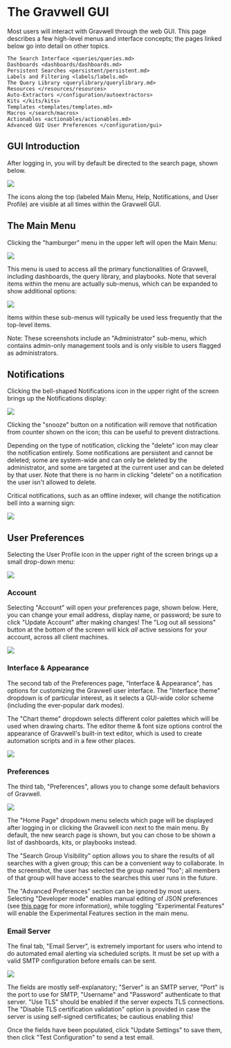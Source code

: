 # The Gravwell GUI

Most users will interact with Gravwell through the web GUI. This page describes a few high-level menus and interface concepts; the pages linked below go into detail on other topics.

```{toctree}
The Search Interface <queries/queries.md>
Dashboards <dashboards/dashboards.md>
Persistent Searches <persistent/persistent.md>
Labels and Filtering <labels/labels.md>
The Query Library <querylibrary/querylibrary.md>
Resources </resources/resources>
Auto-Extractors </configuration/autoextractors>
Kits </kits/kits>
Templates <templates/templates.md>
Macros </search/macros>
Actionables <actionables/actionables.md>
Advanced GUI User Preferences </configuration/gui>
```

## GUI Introduction

After logging in, you will by default be directed to the search page, shown below.

![](searchpage.png)

The icons along the top (labeled Main Menu, Help, Notifications, and User Profile) are visible at all times within the Gravwell GUI.

## The Main Menu

Clicking the "hamburger" menu in the upper left will open the Main Menu:

![](menu.png)

This menu is used to access all the primary functionalities of Gravwell, including dashboards, the query library, and playbooks. Note that several items within the menu are actually sub-menus, which can be expanded to show additional options:

![](menu-expanded.png)

Items within these sub-menus will typically be used less frequently that the top-level items.

Note: These screenshots include an "Administrator" sub-menu, which contains admin-only management tools and is only visible to users flagged as administrators.

## Notifications

Clicking the bell-shaped Notifications icon in the upper right of the screen brings up the Notifications display:

![](notifications.png)

Clicking the "snooze" button on a notification will remove that notification from counter shown on the icon; this can be useful to prevent distractions.

Depending on the type of notification, clicking the "delete" icon may clear the notification entirely. Some notifications are persistent and cannot be deleted; some are system-wide and can only be deleted by the administrator, and some are targeted at the current user and can be deleted by that user. Note that there is no harm in clicking "delete" on a notification the user isn't allowed to delete.

Critical notifications, such as an offline indexer, will change the notification bell into a warning sign:

![](notif-warn.png)

## User Preferences

Selecting the User Profile icon in the upper right of the screen brings up a small drop-down menu:

![](user-dropdown.png)

### Account

Selecting "Account" will open your preferences page, shown below. Here, you can change your email address, display name, or password; be sure to click "Update Account" after making changes! The "Log out all sessions" button at the bottom of the screen will kick *all* active sessions for your account, across all client machines.

![](account-prefs.png)

### Interface & Appearance 

The second tab of the Preferences page, "Interface & Appearance", has options for customizing the Gravwell user interface. The "Interface theme" dropdown is of particular interest, as it selects a GUI-wide color scheme (including the ever-popular dark modes). 

The "Chart theme" dropdown selects different color palettes which will be used when drawing charts. The editor theme & font size options control the appearance of Gravwell's built-in text editor, which is used to create automation scripts and in a few other places.

![](interface-prefs.png)

### Preferences

The third tab, "Preferences", allows you to change some default behaviors of Gravwell.

![](general-prefs.png)

The "Home Page" dropdown menu selects which page will be displayed after logging in or clicking the Gravwell icon next to the main menu. By default, the new search page is shown, but you can chose to be shown a list of dashboards, kits, or playbooks instead.

The "Search Group Visibility" option allows you to share the results of all searches with a given group; this can be a convenient way to collaborate. In the screenshot, the user has selected the group named "foo"; all members of that group will have access to the searches this user runs in the future.

The "Advanced Preferences" section can be ignored by most users. Selecting "Developer mode" enables manual editing of JSON preferences (see [this page](/configuration/gui.md) for more information), while toggling "Experimental Features" will enable the Experimental Features section in the main menu.

### Email Server

The final tab, "Email Server", is extremely important for users who intend to do automated email alerting via scheduled scripts. It must be set up with a valid SMTP configuration before emails can be sent.

![](email-prefs.png)

The fields are mostly self-explanatory; "Server" is an SMTP server, "Port" is the port to use for SMTP, "Username" and "Password" authenticate to that server. "Use TLS" should be enabled if the server expects TLS connections. The "Disable TLS certification validation" option is provided in case the server is using self-signed certificates; be cautious enabling this!

Once the fields have been populated, click "Update Settings" to save them, then click "Test Configuration" to send a test email.
